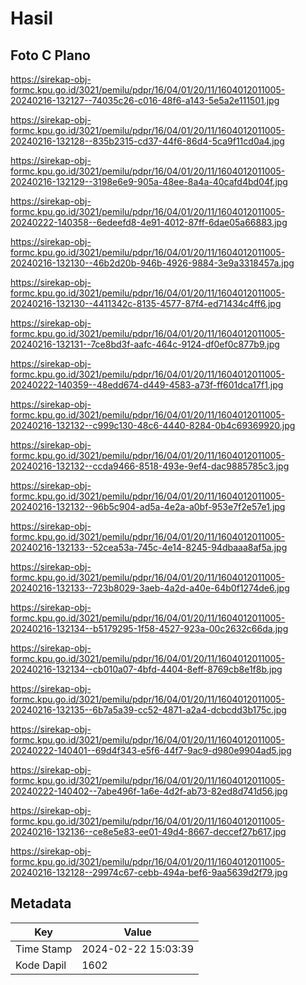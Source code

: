 # Hasil

## Foto C Plano

https://sirekap-obj-formc.kpu.go.id/3021/pemilu/pdpr/16/04/01/20/11/1604012011005-20240216-132127--74035c26-c016-48f6-a143-5e5a2e111501.jpg

https://sirekap-obj-formc.kpu.go.id/3021/pemilu/pdpr/16/04/01/20/11/1604012011005-20240216-132128--835b2315-cd37-44f6-86d4-5ca9f11cd0a4.jpg

https://sirekap-obj-formc.kpu.go.id/3021/pemilu/pdpr/16/04/01/20/11/1604012011005-20240216-132129--3198e6e9-905a-48ee-8a4a-40cafd4bd04f.jpg

https://sirekap-obj-formc.kpu.go.id/3021/pemilu/pdpr/16/04/01/20/11/1604012011005-20240222-140358--6edeefd8-4e91-4012-87ff-6dae05a66883.jpg

https://sirekap-obj-formc.kpu.go.id/3021/pemilu/pdpr/16/04/01/20/11/1604012011005-20240216-132130--46b2d20b-946b-4926-9884-3e9a3318457a.jpg

https://sirekap-obj-formc.kpu.go.id/3021/pemilu/pdpr/16/04/01/20/11/1604012011005-20240216-132130--4411342c-8135-4577-87f4-ed71434c4ff6.jpg

https://sirekap-obj-formc.kpu.go.id/3021/pemilu/pdpr/16/04/01/20/11/1604012011005-20240216-132131--7ce8bd3f-aafc-464c-9124-df0ef0c877b9.jpg

https://sirekap-obj-formc.kpu.go.id/3021/pemilu/pdpr/16/04/01/20/11/1604012011005-20240222-140359--48edd674-d449-4583-a73f-ff601dca17f1.jpg

https://sirekap-obj-formc.kpu.go.id/3021/pemilu/pdpr/16/04/01/20/11/1604012011005-20240216-132132--c999c130-48c6-4440-8284-0b4c69369920.jpg

https://sirekap-obj-formc.kpu.go.id/3021/pemilu/pdpr/16/04/01/20/11/1604012011005-20240216-132132--ccda9466-8518-493e-9ef4-dac9885785c3.jpg

https://sirekap-obj-formc.kpu.go.id/3021/pemilu/pdpr/16/04/01/20/11/1604012011005-20240216-132132--96b5c904-ad5a-4e2a-a0bf-953e7f2e57e1.jpg

https://sirekap-obj-formc.kpu.go.id/3021/pemilu/pdpr/16/04/01/20/11/1604012011005-20240216-132133--52cea53a-745c-4e14-8245-94dbaaa8af5a.jpg

https://sirekap-obj-formc.kpu.go.id/3021/pemilu/pdpr/16/04/01/20/11/1604012011005-20240216-132133--723b8029-3aeb-4a2d-a40e-64b0f1274de6.jpg

https://sirekap-obj-formc.kpu.go.id/3021/pemilu/pdpr/16/04/01/20/11/1604012011005-20240216-132134--b5179295-1f58-4527-923a-00c2632c66da.jpg

https://sirekap-obj-formc.kpu.go.id/3021/pemilu/pdpr/16/04/01/20/11/1604012011005-20240216-132134--cb010a07-4bfd-4404-8eff-8769cb8e1f8b.jpg

https://sirekap-obj-formc.kpu.go.id/3021/pemilu/pdpr/16/04/01/20/11/1604012011005-20240216-132135--6b7a5a39-cc52-4871-a2a4-dcbcdd3b175c.jpg

https://sirekap-obj-formc.kpu.go.id/3021/pemilu/pdpr/16/04/01/20/11/1604012011005-20240222-140401--69d4f343-e5f6-44f7-9ac9-d980e9904ad5.jpg

https://sirekap-obj-formc.kpu.go.id/3021/pemilu/pdpr/16/04/01/20/11/1604012011005-20240222-140402--7abe496f-1a6e-4d2f-ab73-82ed8d741d56.jpg

https://sirekap-obj-formc.kpu.go.id/3021/pemilu/pdpr/16/04/01/20/11/1604012011005-20240216-132136--ce8e5e83-ee01-49d4-8667-deccef27b617.jpg

https://sirekap-obj-formc.kpu.go.id/3021/pemilu/pdpr/16/04/01/20/11/1604012011005-20240216-132128--29974c67-cebb-494a-bef6-9aa5639d2f79.jpg


## Metadata

| Key        | Value               |
| ---------- | ------------------- |
| Time Stamp | 2024-02-22 15:03:39 |
| Kode Dapil | 1602                |



